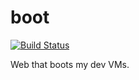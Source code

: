 # boot

[![Build Status](https://cloud.drone.io/api/badges/charlieegan3/boot/status.svg)](https://cloud.drone.io/charlieegan3/boot)

Web that boots my dev VMs.
